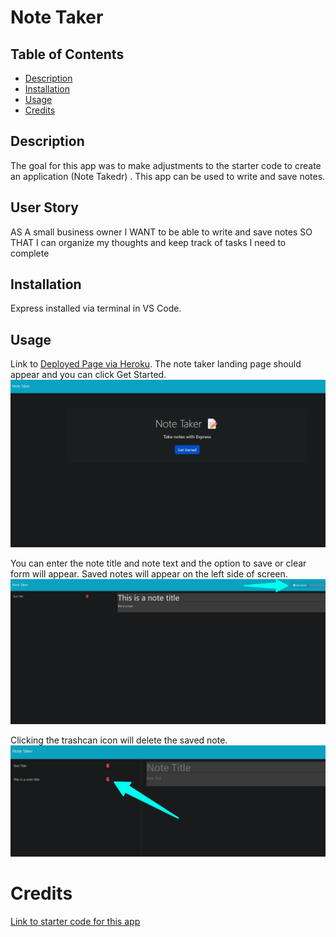 # Note Taker

## Table of Contents
- [Description](#description)
- [Installation](#installation)
- [Usage](#usage)
- [Credits](#credits)


## Description
The goal for this app was to make adjustments to the starter 	code to create an application (Note  Takedr) . This app can be used to write and save notes.

## User Story
AS A small business owner
I WANT to be able to write and save notes
SO THAT I can organize my thoughts and keep track of tasks I need to complete

## Installation
Express installed via terminal in VS Code. 

## Usage
Link to [Deployed Page via Heroku](https://peaceful-earth-46387-a79d3d6dc4ee.herokuapp.com/).
 The note taker landing page should appear and you can click Get Started. 
![screenshot1](Develop/images/noteTaker1.png)

 You can enter the note title and note text and the option to save or clear form will appear. Saved notes will appear on the left side of screen. 
 ![screenshot](Develop/images/noteTaker2.png)
 
 Clicking the trashcan icon will delete the saved note.
![screenshot](Develop/images/noteTaker3.png)

# Credits
[Link to starter code for this app](https://github.com/coding-boot-camp/miniature-eureka)